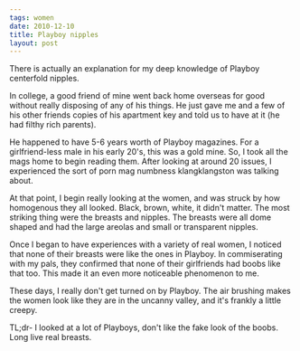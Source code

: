 ```yaml
---
tags: women
date: 2010-12-10
title: Playboy nipples
layout: post
---
```


There is actually an explanation for my deep knowledge of Playboy centerfold nipples.

In college, a good friend of mine went back home overseas for good without really disposing of any of his things. He just gave me and a few of his other friends copies of his apartment key and told us to have at it (he had filthy rich parents).

He happened to have 5-6 years worth of Playboy magazines. For a girlfriend-less male in his early 20's, this was a gold mine. So, I took all the mags home to begin reading them. After looking at around 20 issues, I experienced the sort of porn mag numbness klangklangston was talking about.

At that point, I begin really looking at the women, and was struck by how homogenous they all looked. Black, brown, white, it didn't matter. The most striking thing were the breasts and nipples. The breasts were all dome shaped and had the large areolas and small or transparent nipples.

Once I began to have experiences with a variety of real women, I noticed that none of their breasts were like the ones in Playboy. In commiserating with my pals, they confirmed that none of their girlfriends had boobs like that too. This made it an even more noticeable phenomenon to me.

These days, I really don't get turned on by Playboy. The air brushing makes the women look like they are in the uncanny valley, and it's frankly a little creepy.

TL;dr- I looked at a lot of Playboys, don't like the fake look of the boobs. Long live real breasts.